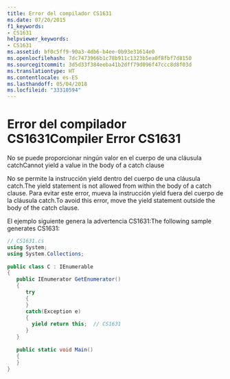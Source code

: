 ```yaml
---
title: Error del compilador CS1631
ms.date: 07/20/2015
f1_keywords:
- CS1631
helpviewer_keywords:
- CS1631
ms.assetid: bf0c5ff9-90a3-4db6-b4ee-0b93e31614e0
ms.openlocfilehash: 7dc7473966b1c78b911c1323b5ea0f8fbf7d8150
ms.sourcegitcommit: 3d5d33f384eeba41b2dff79d096f47ccc8d8f03d
ms.translationtype: HT
ms.contentlocale: es-ES
ms.lasthandoff: 05/04/2018
ms.locfileid: "33310594"
---
```

# <a name="compiler-error-cs1631"></a><span data-ttu-id="0385a-102">Error del compilador CS1631</span><span class="sxs-lookup"><span data-stu-id="0385a-102">Compiler Error CS1631</span></span>
<span data-ttu-id="0385a-103">No se puede proporcionar ningún valor en el cuerpo de una cláusula catch</span><span class="sxs-lookup"><span data-stu-id="0385a-103">Cannot yield a value in the body of a catch clause</span></span>  
  
 <span data-ttu-id="0385a-104">No se permite la instrucción yield dentro del cuerpo de una cláusula catch.</span><span class="sxs-lookup"><span data-stu-id="0385a-104">The yield statement is not allowed from within the body of a catch clause.</span></span> <span data-ttu-id="0385a-105">Para evitar este error, mueva la instrucción yield fuera del cuerpo de la cláusula catch.</span><span class="sxs-lookup"><span data-stu-id="0385a-105">To avoid this error, move the yield statement outside the body of the catch clause.</span></span>  
  
 <span data-ttu-id="0385a-106">El ejemplo siguiente genera la advertencia CS1631:</span><span class="sxs-lookup"><span data-stu-id="0385a-106">The following sample generates CS1631:</span></span>  
  
```csharp  
// CS1631.cs  
using System;  
using System.Collections;  
  
public class C : IEnumerable  
{  
   public IEnumerator GetEnumerator()   
   {  
      try  
      {  
      }  
      catch(Exception e)  
      {  
        yield return this;  // CS1631  
      }  
   }    
  
   public static void Main()   
   {  
   }  
}  
```
